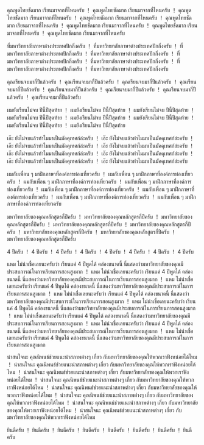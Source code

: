 คุณพูดไทยชัดมาก เรียนมาจากที่ไหนครับ	！	คุณพูดไทยชัดมาก เรียนมาจากที่ไหนครับ	！	คุณพูดไทยชัดมาก เรียนมาจากที่ไหนครับ	！	คุณพูดไทยชัดมาก เรียนมาจากที่ไหนครับ	！	คุณพูดไทยชัดมาก เรียนมาจากที่ไหนครับ	！	คุณพูดไทยชัดมาก เรียนมาจากที่ไหนครับ	！	คุณพูดไทยชัดมาก เรียนมาจากที่ไหนครับ	！	คุณพูดไทยชัดมาก เรียนมาจากที่ไหนครับ
														
ที่มหาวิทยาลัยภาษาต่างประเทศปักกิ่งครับ	！	ที่มหาวิทยาลัยภาษาต่างประเทศปักกิ่งครับ	！	ที่มหาวิทยาลัยภาษาต่างประเทศปักกิ่งครับ	！	ที่มหาวิทยาลัยภาษาต่างประเทศปักกิ่งครับ	！	ที่มหาวิทยาลัยภาษาต่างประเทศปักกิ่งครับ	！	ที่มหาวิทยาลัยภาษาต่างประเทศปักกิ่งครับ	！	ที่มหาวิทยาลัยภาษาต่างประเทศปักกิ่งครับ	！	ที่มหาวิทยาลัยภาษาต่างประเทศปักกิ่งครับ
														
คุณเรียนจบมากี่ปีแล้วครับ	！	คุณเรียนจบมากี่ปีแล้วครับ	！	คุณเรียนจบมากี่ปีแล้วครับ	！	คุณเรียนจบมากี่ปีแล้วครับ	！	คุณเรียนจบมากี่ปีแล้วครับ	！	คุณเรียนจบมากี่ปีแล้วครับ	！	คุณเรียนจบมากี่ปีแล้วครับ	！	คุณเรียนจบมากี่ปีแล้วครับ
														
ผมยังเรียนไม่จบ ปีนี้ปีสุดท้าย	！	ผมยังเรียนไม่จบ ปีนี้ปีสุดท้าย	！	ผมยังเรียนไม่จบ ปีนี้ปีสุดท้าย	！	ผมยังเรียนไม่จบ ปีนี้ปีสุดท้าย	！	ผมยังเรียนไม่จบ ปีนี้ปีสุดท้าย	！	ผมยังเรียนไม่จบ ปีนี้ปีสุดท้าย	！	ผมยังเรียนไม่จบ ปีนี้ปีสุดท้าย	！	ผมยังเรียนไม่จบ ปีนี้ปีสุดท้าย
														
เอ๊ะ ยังไม่จบแล้วทำไมมาเป็นมัคคุเทศก์ล่ะครับ	！	เอ๊ะ ยังไม่จบแล้วทำไมมาเป็นมัคคุเทศก์ล่ะครับ	！	เอ๊ะ ยังไม่จบแล้วทำไมมาเป็นมัคคุเทศก์ล่ะครับ	！	เอ๊ะ ยังไม่จบแล้วทำไมมาเป็นมัคคุเทศก์ล่ะครับ	！	เอ๊ะ ยังไม่จบแล้วทำไมมาเป็นมัคคุเทศก์ล่ะครับ	！	เอ๊ะ ยังไม่จบแล้วทำไมมาเป็นมัคคุเทศก์ล่ะครับ	！	เอ๊ะ ยังไม่จบแล้วทำไมมาเป็นมัคคุเทศก์ล่ะครับ	！	เอ๊ะ ยังไม่จบแล้วทำไมมาเป็นมัคคุเทศก์ล่ะครับ
														
ผมกับเพื่อน ๆ มาฝึกภาษาที่องค์การท่องเที่ยวครับ	！	ผมกับเพื่อน ๆ มาฝึกภาษาที่องค์การท่องเที่ยวครับ	！	ผมกับเพื่อน ๆ มาฝึกภาษาที่องค์การท่องเที่ยวครับ	！	ผมกับเพื่อน ๆ มาฝึกภาษาที่องค์การท่องเที่ยวครับ	！	ผมกับเพื่อน ๆ มาฝึกภาษาที่องค์การท่องเที่ยวครับ	！	ผมกับเพื่อน ๆ มาฝึกภาษาที่องค์การท่องเที่ยวครับ	！	ผมกับเพื่อน ๆ มาฝึกภาษาที่องค์การท่องเที่ยวครับ	！	ผมกับเพื่อน ๆ มาฝึกภาษาที่องค์การท่องเที่ยวครับ
														
มหาวิทยาลัยของคุณหลักสูตรกี่ปีครับ	！	มหาวิทยาลัยของคุณหลักสูตรกี่ปีครับ	！	มหาวิทยาลัยของคุณหลักสูตรกี่ปีครับ	！	มหาวิทยาลัยของคุณหลักสูตรกี่ปีครับ	！	มหาวิทยาลัยของคุณหลักสูตรกี่ปีครับ	！	มหาวิทยาลัยของคุณหลักสูตรกี่ปีครับ	！	มหาวิทยาลัยของคุณหลักสูตรกี่ปีครับ	！	มหาวิทยาลัยของคุณหลักสูตรกี่ปีครับ
														
4 ปีครับ	！	4 ปีครับ	！	4 ปีครับ	！	4 ปีครับ	！	4 ปีครับ	！	4 ปีครับ	！	4 ปีครับ	！	4 ปีครับ
														
แหม ไม่น่าเชื่อเลยนะครับว่า เรียนแค่ 4 ปีพูดได้ คล่องขนาดนี้ นี่แสดงว่ามหาวิทยาลัยของคุณมีประสบการณ์ในการเรียนการสอนสูงมาก	！	แหม ไม่น่าเชื่อเลยนะครับว่า เรียนแค่ 4 ปีพูดได้ คล่องขนาดนี้ นี่แสดงว่ามหาวิทยาลัยของคุณมีประสบการณ์ในการเรียนการสอนสูงมาก	！	แหม ไม่น่าเชื่อเลยนะครับว่า เรียนแค่ 4 ปีพูดได้ คล่องขนาดนี้ นี่แสดงว่ามหาวิทยาลัยของคุณมีประสบการณ์ในการเรียนการสอนสูงมาก	！	แหม ไม่น่าเชื่อเลยนะครับว่า เรียนแค่ 4 ปีพูดได้ คล่องขนาดนี้ นี่แสดงว่ามหาวิทยาลัยของคุณมีประสบการณ์ในการเรียนการสอนสูงมาก	！	แหม ไม่น่าเชื่อเลยนะครับว่า เรียนแค่ 4 ปีพูดได้ คล่องขนาดนี้ นี่แสดงว่ามหาวิทยาลัยของคุณมีประสบการณ์ในการเรียนการสอนสูงมาก	！	แหม ไม่น่าเชื่อเลยนะครับว่า เรียนแค่ 4 ปีพูดได้ คล่องขนาดนี้ นี่แสดงว่ามหาวิทยาลัยของคุณมีประสบการณ์ในการเรียนการสอนสูงมาก	！	แหม ไม่น่าเชื่อเลยนะครับว่า เรียนแค่ 4 ปีพูดได้ คล่องขนาดนี้ นี่แสดงว่ามหาวิทยาลัยของคุณมีประสบการณ์ในการเรียนการสอนสูงมาก	！	แหม ไม่น่าเชื่อเลยนะครับว่า เรียนแค่ 4 ปีพูดได้ คล่องขนาดนี้ นี่แสดงว่ามหาวิทยาลัยของคุณมีประสบการณ์ในการเรียนการสอนสูงมาก
														
น่าสนใจนะ คุณนิพนธ์ช่วยแนะนำสภาพต่างๆ เกี่ยว กับมหาวิทยาลัยของคุณให้พวกเราฟังหน่อยได้ไหม	！	น่าสนใจนะ คุณนิพนธ์ช่วยแนะนำสภาพต่างๆ เกี่ยว กับมหาวิทยาลัยของคุณให้พวกเราฟังหน่อยได้ไหม	！	น่าสนใจนะ คุณนิพนธ์ช่วยแนะนำสภาพต่างๆ เกี่ยว กับมหาวิทยาลัยของคุณให้พวกเราฟังหน่อยได้ไหม	！	น่าสนใจนะ คุณนิพนธ์ช่วยแนะนำสภาพต่างๆ เกี่ยว กับมหาวิทยาลัยของคุณให้พวกเราฟังหน่อยได้ไหม	！	น่าสนใจนะ คุณนิพนธ์ช่วยแนะนำสภาพต่างๆ เกี่ยว กับมหาวิทยาลัยของคุณให้พวกเราฟังหน่อยได้ไหม	！	น่าสนใจนะ คุณนิพนธ์ช่วยแนะนำสภาพต่างๆ เกี่ยว กับมหาวิทยาลัยของคุณให้พวกเราฟังหน่อยได้ไหม	！	น่าสนใจนะ คุณนิพนธ์ช่วยแนะนำสภาพต่างๆ เกี่ยว กับมหาวิทยาลัยของคุณให้พวกเราฟังหน่อยได้ไหม	！	น่าสนใจนะ คุณนิพนธ์ช่วยแนะนำสภาพต่างๆ เกี่ยว กับมหาวิทยาลัยของคุณให้พวกเราฟังหน่อยได้ไหม
														
ยินดีครับ	！	ยินดีครับ	！	ยินดีครับ	！	ยินดีครับ	！	ยินดีครับ	！	ยินดีครับ	！	ยินดีครับ	！	ยินดีครับ
